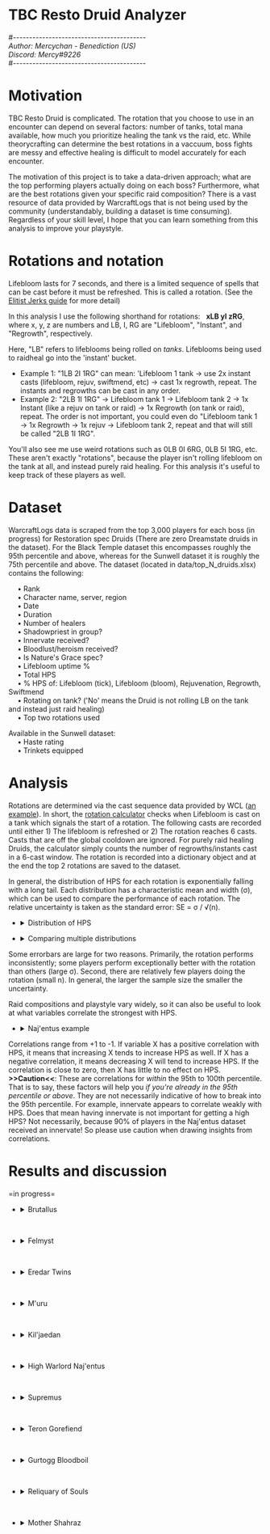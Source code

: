 # TBC Resto Druid Analyzer  
#-----------------------------------------  
*Author: Mercychan - Benediction (US)*    
*Discord: Mercy#9226*  
#-----------------------------------------  

# Motivation
TBC Resto Druid is complicated. The rotation that you choose to use in an encounter can depend on several factors: number of tanks, total mana available, how much you prioritize healing the tank vs the raid, etc. While theorycrafting can determine the best rotations in a vaccuum, boss fights are messy and effective healing is difficult to model accurately for each encounter.  

The motivation of this project is to take a data-driven approach; what are the top performing players actually doing on each boss? Furthermore, what are the best rotations given your specific raid composition? There is a vast resource of data provided by WarcraftLogs that is not being used by the community (understandably, building a dataset is time consuming). Regardless of your skill level, I hope that you can learn something from this analysis to improve your playstyle.  


# Rotations and notation
Lifebloom lasts for 7 seconds, and there is a limited sequence of spells that can be cast before it must be refreshed. This is called a rotation. (See the [Elitist Jerks guide](http://web.archive.org/web/20080913120521/http://elitistjerks.com/f31/t17783-druid_raiding_tree/#Healing_Strategies) for more detail)      
  
In this analysis I use the following shorthand for rotations: &nbsp; **xLB yI zRG**,   
where x, y, z are numbers and LB, I, RG are "Lifebloom", "Instant", and "Regrowth", respectively.   

Here, "LB" refers to lifeblooms being rolled on _tanks_. Lifeblooms being used to raidheal go into the 'instant' bucket.  
* Example 1: "1LB 2I 1RG" can mean: 'Lifebloom 1 tank -> use 2x instant casts (lifebloom, rejuv, swiftmend, etc) -> cast 1x regrowth, repeat. The instants and regrowths can be cast in any order.
* Example 2: "2LB 1I 1RG" -> Lifebloom tank 1 -> Lifebloom tank 2 -> 1x Instant (like a rejuv on tank or raid) -> 1x Regrowth (on tank or raid), repeat. The order is not important, you could even do "Lifebloom tank 1 -> 1x Regrowth -> 1x rejuv -> Lifebloom tank 2, repeat and that will still be called "2LB 1I 1RG".  
 
You'll also see me use weird rotations such as 0LB 0I 6RG, 0LB 5I 1RG, etc. These aren't exactly "rotations", because the player isn't rolling lifebloom on the tank at all, and instead purely raid healing. For this analysis it's useful to keep track of these players as well.


# Dataset  
WarcraftLogs data is scraped from the top 3,000 players for each boss (in progress) for Restoration spec Druids (There are zero Dreamstate druids in the dataset). For the Black Temple dataset this encompasses roughly the 95th percentile and above, whereas for the Sunwell dataset it is roughly the 75th percentile and above. The dataset (located in data/top_N_druids.xlsx) contains the following:  

&emsp; • Rank  
&emsp; • Character name, server, region  
&emsp; • Date  
&emsp; • Duration    
&emsp; • Number of healers  
&emsp; • Shadowpriest in group?  
&emsp; • Innervate received?  
&emsp; • Bloodlust/heroism received?  
&emsp; • Is Nature's Grace spec?  
&emsp; • Lifebloom uptime %  
&emsp; • Total HPS  
&emsp; • % HPS of: Lifebloom (tick), Lifebloom (bloom), Rejuvenation, Regrowth, Swiftmend  
&emsp; • Rotating on tank? ('No' means the Druid is not rolling LB on the tank and instead just raid healing)  
&emsp; • Top two rotations used  

Available in the Sunwell dataset:  
&emsp; • Haste rating  
&emsp; • Trinkets equipped  

# Analysis
Rotations are determined via the cast sequence data provided by WCL ([an example](https://classic.warcraftlogs.com/reports/VZr6X2MNY73GLktg#fight=47&type=casts&view=events&source=37)). In short, the [rotation calculator](https://github.com/msdec321/DataAnalysisWorkbooks/blob/main/warcraftLogs/src.py#L535-L623) checks when Lifebloom is cast on a tank which signals the start of a rotation. The following casts are recorded until either 1) The lifebloom is refreshed or 2) The rotation reaches 6 casts. Casts that are off the global cooldown are ignored. For purely raid healing Druids, the calculator simply counts the number of regrowths/instants cast in a 6-cast window. The rotation is recorded into a dictionary object and at the end the top 2 rotations are saved to the dataset.  

In general, the distribution of HPS for each rotation is exponentially falling with a long tail. Each distribution has a characteristic mean and width (σ), which can be used to compare the performance of each rotation. The relative uncertainty is taken as the standard error: SE = σ / √(n).    
 - <details> 
    <summary>Distribution of HPS</summary><p>
 
    ![alt text](https://i.imgur.com/Vz3K0hv.jpg)
  </p></details>

 - <details> 
    <summary>Comparing multiple distributions</summary><p>
 
    ![alt text](https://i.imgur.com/VWPltCF.png)
  </p></details>  

Some errorbars are large for two reasons. Primarily, the rotation performs inconsistently; some players perform exceptionally better with the rotation than others (large σ). Second, there are relatively few players doing the rotation (small n). In general, the larger the sample size the smaller the uncertainty.  

Raid compositions and playstyle vary widely, so it can also be useful to look at what variables correlate the strongest with HPS.  

 - <details><summary>Naj'entus example</summary><p>
  
    ![alt text](https://i.imgur.com/3BkHcYT.png)  
  
Correlations range from +1 to -1. If variable X has a positive correlation with HPS, it means that increasing X tends to increase HPS as well. If X has a negative correlation, it means decreasing X will tend to increase HPS. If the correlation is close to zero, then X has little to no effect on HPS. **>>Caution<<**: These are correlations for *within* the 95th to 100th percentile. That is to say, these factors will help you *if you're already in the 95th percentile or above*. They are not necessarily indicative of how to break into the 95th percentile. For example, innervate appears to correlate weakly with HPS. Does that mean having innervate is not important for getting a high HPS? Not necessarily, because 90% of players in the Naj'entus dataset received an innervate! So please use caution when drawing insights from correlations.  


# Results and discussion
=in progress=
  
- <details><summary>Brutallus</summary>  
  &nbsp;
  
    - <details><summary>Rotation rankings</summary><p>
  
      ![alt text](https://i.imgur.com/hePo33L.png)
  
      The top five rotations:
      - 1LB 4I 0RG: The standard 5GCD rotation, 113 Haste rating. Roll lifebloom on the primary tank and burn targets and use Rejuv for the extra GCD(s).   
      - 2LB 3I 0RG: Also the 5GCD rotation, but keeping a lifebloom on the offtank more often than above.   
      - 1LB 3I 2RG: Not a rotation. The players who cast this sequence of spells end up not refreshing Lifebloom on the tank. For the most part these players roll Lifebloom on the burn targets and weave in Regrowths with spare GCDs.   
      - 0LB 2I 4RG: Similar to the above, but rotates Lifebloom on one less burn target and uses more Regrowths.   
      - 1LB 3I 0RG: The standard 4GCD rotation, 0 Haste rating. Roll lifebloom on the primary tank and burn targets and use Rejuv for the extra GCD(s).   
      &nbsp;
  
      *Interestingly a 0 Haste rotation makes it into the top 5, which really shows how strong rolling Lifebloom on burns is. What's even more surprising to me, though, is that the standard 4GCD rotation ranks much higher than the 6GCD rotation (1LB 5I 0RG, ranked 14th). Why?  
  
      Let's drill down on some rotations.
  
      - <details><summary>Q. For players using 5 GCD, how does Lifebloom compare to rejuv?</summary><p>
  
        ![alt text](https://i.imgur.com/D5EFeFK.png)
  
        Unsurprisingly, the bulk of these players HPS comes from rolling Lifeblooms on burn. Some players use rejuv more than others.  
        </p></details>
        &nbsp;
  
      </p></details>
  
    - <details><summary>% Spell HPS scatter plots</summary><p>
  
      ![alt text](https://i.imgur.com/VJQNgxJ.png)
  
      For the bulk of players, the largest fraction of their healing comes from Lifebloom ticks (burn healing). Following that, most players get the secondary bulk of their healing from regrowth (although ironically 5GCD performs much better than using regrowths).  
      </p></details>
  
    - <details><summary>HPS vs Duration (Color = kill speed percentile, not HPS)</summary><p>
  
      ![alt text](https://i.imgur.com/HdMelSD.png)
  
      Most players fall within the 10th to 75th percentile of kill times.
      </p></details>
  
    - <details><summary>Q. What percentage of players are rolling Lifebloom on the tank(s)?</summary><p>
  
      ![alt text](https://i.imgur.com/GyPHhl9.png)
  
      57.8% of players are rolling Lifebloom at least one tank, the rest are purely burn healing / raid healing. For the Druids who are rotating on the tank(s), most prefer to roll Lifebloom on only the primary tank, while ~5% of players roll Lifebloom on both tanks.  
      </p></details>
  
    - <details><summary>Q. What percentage of players have an extra mana source?</summary><p>
  
      ![alt text](https://i.imgur.com/WNC6CFH.png)
  
      95.1% of players received either an innervate or shadow priest.
      </p></details>
  
    - <details><summary>Q. What percentage of players are playing Nature's Grace? (Note: There are no Dreamstate Druids in the dataset.)</summary><p>
  
      ![alt text](https://i.imgur.com/ti0CSrl.png)
  
      13.0% of players are Nature's Grace spec.
      </p></details> 
    
    - <details><summary>Q. What variables correlate the most with HPS?</summary><p>
  
      ![alt text](https://i.imgur.com/eyHHmu6.png)
  
      The top five correlators of HPS in order of importance: 
      - Haste rating    
      - Having less healers in your raid  
      - Having shadow priest    
      - Shorter fight duration  
      - Using Swiftmend less     
      &nbsp; 
  
      </p></details>
    </details> 

&nbsp;
  
- <details><summary>Felmyst</summary>  
  &nbsp;
  
  - <details><summary>Rotation rankings</summary><p>
  
    ![alt text](https://i.imgur.com/BknFaWP.png)
  
    The top five rotations:
    - 0LB 1I 5RG: Raid healing, primarily with Regrowth and the occasional lifebloom/rejuv, 5% of players do this.  
    - 0LB 0I 6RG: Raid healing with Regrowth, 8% of players do this.  
    - 1LB 1I 4RG: Not a rotation, Mostly raid healing with regrowth and putting a Lifebloom on the tank (but not refreshing it), 1.2% of players do this.    
    - 1LB 0I 3RG: ~130 Haste regrowth rotation, 1.4% of players do this.  
    - 1LB 0I 5RG: Not a rotation, similar to the above but Lifebloom does not get refreshed.  
    &nbsp;  
  
    Let's drill down on the data.
   
    - <details><summary>Q. For players raid healing with the top 2 rotations, how does Tree of Life spec compare to Nature's Grace?</summary><p>
  
        ![alt text](https://i.imgur.com/oRoLxZO.png)
  
        Tree of Life performs slightly better on average (within uncertainty) for pure regrowth spam (perhaps due to mana constraints), however for 1I 5RG the specs perform roughly the same within uncertainty.   
        </p></details>
    &nbsp;
  
    </p></details>
  
  - <details><summary>% Spell HPS scatter plots</summary><p>
  
      ![alt text](https://i.imgur.com/hTuGRoR.png)
  
      There is a lot of variation in how players heal, however the top performers tend to be using more regrowths.  
      </p></details>
  
  - <details><summary>HPS vs Duration (Color = kill speed percentile, not HPS)</summary><p>
  
      ![alt text](https://i.imgur.com/bTEXMIk.png)
  
      Most players fall slightly above the 50th percentile of kill speeds. The top parses tend to occur near the end of the 3rd ground phase or at any time in the 4th ground phase.  
      </p></details>
  
  - <details><summary>Q. What percentage of players are rolling Lifebloom on the tank?</summary><p>
  
     ![alt text](https://i.imgur.com/QuNsQOa.png)
  
     38.0% of players are rolling Lifebloom on a tank (either during the ground phase or during skeletons in the air phase). 
     </p></details>
  
  - <details><summary>Q. What percentage of players have an extra mana source?</summary><p>
  
      ![alt text](https://i.imgur.com/g3E8UaR.png)
  
      94.6% of players received either an innervate or shadow priest.
      </p></details>
  
  - <details><summary>Q. What percentage of players are playing Nature's Grace?</summary><p>
  
    ![alt text](https://i.imgur.com/pfCvfHa.png)
  
    25.9% of players are Nature's Grace spec.
    </p></details>
  
  - <details><summary>Q. What variables correlate the most with HPS?</summary><p>
  
      ![alt text](https://i.imgur.com/zKe2v2t.png)
  
      The top five correlators of HPS in order of importance: 
      - Casting more regrowths      
      - Casting less lifeblooms    
      - Having more spell haste      
      - Spriest    
      - Lower number of healers       
      &nbsp; 
  
      </p></details>

  </details> 

&nbsp;
  
- <details><summary>Eredar Twins</summary>  
  &nbsp;
  
  Note: Some sections of this boss are split by phase.
  
  - <details><summary>Rotation rankings (Phase 1)</summary><p>
  
    ![alt text](https://i.imgur.com/Wgib6B1.png)
  
    The top five rotations:
    - 2LB 0I 2RG: 5 haste rotation, regrowths more often on the raid than tanks, 0.1% of players do this rotation.  
    - 0LB 1I 5RG: Raid healing primarily with regrowth and the occasional rejuv, 19.6% of players do this.  
    - 0LB 0I 6RG: Pure regrowth raid healing, 24.4% of players do this.  
    - 0LB 2I 4RG: Raid healing primary with regrowth, but more rejuvs than the above, 7.1% of players do this.  
    - 1LB 1I 2RG: 5 haste rotation, regrowths more often on the raid than tanks, 2.0% of players do this rotation.  
    &nbsp;  

    </p></details>
  
  - <details><summary>Rotation rankings (Phase 2)</summary><p>
  
    ![alt text](https://i.imgur.com/CGvSugE.png)
  
    The top five rotations:
    - 0LB 0I 6RG: Pure regrowth raid healing, 24.4% of players do this.  
    - 1LB 0I 3RG: 130 Haste rotation, 3.0% of players do this rotation.  
    - 0LB 2I 4RG: Raid healing primarily with regrowth and the occasional rejuv, 7.1% of players do this.  
    - 0LB 1I 5RG: Raid healing primarily with regrowth and the occasional rejuv but more regrowths than the above, 19.6% of players do this.  
    - 0LB 0I 6RG: Pure rejuv or lifebloom raid healing, 24.4% of players do this.  
    &nbsp;  

    </p></details>
  
  </details> 

&nbsp;
  
- <details><summary>M'uru</summary>  
  &nbsp;
  
    Coming soon
    </details> 

&nbsp;
  
- <details><summary>Kil'jaedan</summary>  
  &nbsp;
  
    Coming soon
    </details> 

&nbsp;

- <details><summary>High Warlord Naj'entus</summary>  
  &nbsp;

  - <details><summary>Rotation rankings</summary><p>
  
    ![alt text](https://i.imgur.com/VWPltCF.png)
  
    The top five rotations:
    - 0LB 0I 5RG: Not rolling lifebloom on the tank and raid healing with regrowth, 42.1% of players do this rotation.  
    - 1LB 1I 2RG: ~20 Haste rating rotation, 1.7% of players do this rotation.  
    - 1LB 0I 3RG: ~120 Haste rotation without NG, ~20 Haste rotation with NG (and 1 of 3 regrowths proc NG), 2.5% of players do this rotation.  
    - 1LB 0I 4RG: ~250 Haste with Nature's Grace rotation (And 3/4 proc NG, or with Bloodlust), or high haste ToL spec with Bloodlust, 2.6% of players do this rotation.      
    - 0LB 1I 4RG: Mostly raid healing with Regrowth with the occasional rejuv, 19.1% of players do this rotation.    
    &nbsp;
  
    *Interestingly, there's a big difference between 1LB 0I 2RG and 1LB 0I 3RG, but there isn't a big difference between 1LB 0I 3RG and 1LB 0I 4RG, and the former is performing slightly better within uncertainty. Why is that? Mana constraints are one possibility, but it'd be interesting to look into further.  
  
    Let's drill down on some rotations.
  
    - <details><summary>Q. How does 0LB 0I 5RG perform for Nature's Grace vs Tree of Life spec?</summary><p>
  
      ![alt text](https://i.imgur.com/HVQAiu3.png)
  
      Nature's Grace performs significantly better than Tree of Life spec.  
      </p></details>
  
    - <details><summary>Q. How does 1LB 0I 3RG perform for Nature's Grace vs Tree of Life spec?</summary><p>
  
      ![alt text](https://i.imgur.com/4UUS5JL.png)
  
      They perform the same within uncertainty.    
      </p></details>
  
    - <details><summary>Q. How does 1LB 0I 4RG perform for Nature's Grace vs Tree of Life spec, and also filtered by Bloodlust/Hero?</summary><p>
  
      ![alt text](https://i.imgur.com/6pHPKAZ.png)
  
      The players with Bloodlust/Hero tend to perform better than those without it. Surprisingly (to me), ToL spec players with lust tend to perform similar or better than Nature's Grace players with lust. Why is that?      
      </p></details>
      &nbsp;
  
    </p></details>
  
  - <details><summary>% Spell HPS scatter plots</summary><p>
  
    ![alt text](https://i.imgur.com/dru9e7P.png)
  
    The bulk of players do not raid heal with Lifebloom or Rejuv. Players tend to either purely raid heal with regrowth, or roll Lifebloom/Rejuv on the tank and heal the raid with regrowth.  
    </p></details>
  
  - <details><summary>HPS vs Duration (Color = kill speed percentile, not HPS)</summary><p>
  
    ![alt text](https://i.imgur.com/TE1FOsV.png)
  
    Most players fall within the 75th to 95th percentile of kill times.
    </p></details>
  
  - <details><summary>Q. What percentage of players are actually rolling Lifebloom on the tank?</summary><p>
  
    ![alt text](https://i.imgur.com/OP28oY0.png)
  
    28.1% of players are rolling Lifebloom on the main tank, the rest are purely raid healing. Interestingly, three of the top five rotations involve rolling Lifebloom on the main tank, however the vast majority of rankers choose to purely raid heal.  
    </p></details>
  
  - <details><summary>Q. What percentage of players have an extra mana source?</summary><p>
  
    ![alt text](https://i.imgur.com/uuzzmEF.png)
  
    89.0% of players received either an innervate or shadow priest.
    </p></details>
  
  - <details><summary>Q. What percentage of players are playing Nature's Grace?</summary><p>
  
    ![alt text](https://i.imgur.com/grkG0i6.png)
  
    54.3% of players are Nature's Grace spec.
    </p></details> 
  
  - <details><summary>Q. What variables correlate the most with HPS?</summary><p>
  
    ![alt text](https://i.imgur.com/3BkHcYT.png)
  
    The top five correlators of HPS in order of importance: 
    - Using more regrowth heavy rotations  
    - Having less healers in your raid  
    - Being Nature's Grace spec  
    - Not rolling Lifebloom on the tank  
    - Not using Lifebloom to raidheal   
    &nbsp; 
  
    </p></details>
  </details> 

&nbsp;
  
- <details><summary>Supremus</summary>
  &nbsp;

  - <details><summary>Rotation rankings</summary><p>
  
    ![alt text](https://i.imgur.com/yaDpQF5.png)
  
    The top five rotations:
    - 1LB 0I 4RG: ~250 Haste with Nature's Grace rotation (And 3 out of 4 regrowth casts must proc NG), 3.2% of players do this rotation.
    - 0LB 1I 4RG: Raid healing mostly with Regrowth and the occasional rejuv, 10.7% of players do this rotation.  
    - 1LB 0I 2RG: 0 Haste rotation, 9.9% of players do this rotation.  
    - 0LB 2I 3RG: Raid healing with slightly more rejuvs than above. 3.5% of players do this rotation.  
    - 0LB 0I 5RG: Raid healing with only regrowth. 16.9% of players do this rotation.  
    </p></details>
  
  - <details><summary>% Spell HPS scatter plots</summary><p>
  
    ![alt text](https://i.imgur.com/Z8jXoyC.png)
  
    The bulk of players do not raid heal with Lifebloom or Rejuv, and instead roll Lifebloom on the main tank with 20-60% of their HPS coming from Regrowth.    
    </p></details>
  
  - <details><summary>HPS vs Duration (Color = kill speed percentile, not HPS)</summary><p>
  
    ![alt text](https://i.imgur.com/t6HNoyD.png)
  
    Most players fall within the 75th to 95th percentile of kill times.
    </p></details>
  
  - <details><summary>Q. What percentage of players are rolling Lifebloom on the tank(s)?</summary><p>
  
    ![alt text](https://i.imgur.com/DWhUQNa.png)
  
    84.2% of players are rolling Lifebloom on *at least* one tank, the rest are purely raid healing.  
    42.6% of players roll Lifebloom on only the primary tank.  
    34.7% of players roll Lifebloom on both the primary tank and the hateful strike tank.  
  
    One-tank rotations perform better on average than two-tank rotations. Why? One interpretation is that when rolling LB on the offtank, a lot of the healing is overhealing, as hateful strikes are infrequent and the off-tank gets healed to full fairly quickly. It's arguable that your GCDs are better used with regrowths and just rotating on the primary tank. However, it's also possible that the data is biased because Druids are unlikely to 2-tank rotate during the Kite phase. It would be interesting to split the data between tank phase and kite phase and see how the top rotations differ.  
    </p></details>
  
  - <details><summary>Q. What percentage of players have an extra mana source?</summary><p>
  
    ![alt text](https://i.imgur.com/L8I4tKm.png)
  
    68.2% of players received either an innervate or shadow priest.
    </p></details>
  
  - <details><summary>Q. What percentage of players are playing Nature's Grace?</summary><p>
  
    ![alt text](https://i.imgur.com/KzXd5ca.png)
  
    34.9% of players are Nature's Grace spec.
    </p></details>
  
  - <details><summary>Q. What variables correlate the most with HPS?</summary><p>
  
    ![alt text](https://i.imgur.com/zxFk4s2.png)
  
    The top five correlators of HPS in order of importance: 
    - Using more regrowth heavy rotations  
    - Having less healers in your raid  
    - Being Nature's Grace spec  
    - Shorter fight duration  
    - Rolling Lifebloom on a lower number of tanks  
    &nbsp;
  
    </p></details>
  
  </details>  
  
&nbsp;
  
- <details><summary>Teron Gorefiend</summary>
  &nbsp;

  - <details><summary>Rotation rankings</summary><p>
  
    ![alt text](https://i.imgur.com/zBfQV3C.png)
  
    The top five rotations:
    - 1LB 0I 3RG: ~120 Haste rotation without NG, ~20 Haste rotation with NG (and 1 of 3 regrowths proc NG), 3% of players do this rotation.     
    - 0LB 0I 5RG: Raid healing with only regrowth, 16.9% of players do this rotation.  
    - 0LB 1I 4RG: Raid healing mostly with regrowth and the occasional rejuv, 10.7% of players do this rotation.   
    - 1LB 1I 2RG: ~20 Haste rating rotation, 4.3% of players do this rotation.      
    - 0LB 2I 3RG: Raid healing mostly with regrowth, but more rejuvs than the above, 3.5% of players do this rotation.   
    &nbsp;
  
    Let's drill down further.
  
    - <details><summary>Q. How does 1LB 0I 3RG perform for Nature's Grace vs Tree of Life spec?</summary><p>
  
      ![alt text](https://i.imgur.com/cekncC5.png)
  
      Interestingly ToL performs better than NG within uncertainty, however the sample size for the former is relatively small.  
      </p></details>
  
    - <details><summary>Q. How does 0LB 0I 5RG perform for Nature's Grace vs Tree of Life spec?</summary><p>
  
      ![alt text](https://i.imgur.com/w1vituT.png)
  
      Nature's Grace wins.  
      </p></details>
      &nbsp;

    </p></details>
  
  - <details><summary>% Spell HPS scatter plots</summary><p>
  
    ![alt text](https://i.imgur.com/7hd2DNg.png)
  
    The bulk of players do not raid heal with Lifebloom or Rejuv, and instead roll Lifebloom/Rejuv on the main tank with 40-80% of their HPS coming from Regrowth.    
    </p></details>
  
  - <details><summary>HPS vs Duration (Color = kill speed percentile, not HPS)</summary><p>
  
    ![alt text](https://i.imgur.com/xNLdR8K.png)
  
    Most players are evenly distributed between the 25th to 95th percentile.
    </p></details>
   
  - <details><summary>Q. What percentage of players are rolling Lifebloom on the tank?</summary><p>
  
    ![alt text](https://i.imgur.com/aM4LxZa.png)
  
    68.1% of players are rolling Lifebloom on the tank, the rest are purely raid healing.
    </p></details>  
  
  - <details><summary>Q. What percentage of players have an extra mana source?</summary><p>
  
    ![alt text](https://i.imgur.com/3Mj4tG9.png)
  
    91.2% of players received either an innervate or shadow priest.    
    </p></details>
  
  - <details><summary>Q. What percentage of players are playing Nature's Grace?</summary><p>
  
    ![alt text](https://i.imgur.com/bZL4HHc.png)
  
    49.0% of players are Nature's Grace spec.
    </p></details>
  
  - <details><summary>Q. What variables correlate the most with HPS?</summary><p>
  
    ![alt text](https://i.imgur.com/FoLbHrt.png)
  
    The top five correlators of HPS in order of importance: 
    - Having power infusion  
    - Using more regrowth heavy rotations  
    - Having less healers in your raid  
    - Having shadowpriest  
    - Being Nature's Grace spec  
    &nbsp;
  
    </p></details>  
  
&nbsp;
  
- <details><summary>Gurtogg Bloodboil</summary>
  &nbsp;

  - <details><summary>Rotation rankings</summary><p>
  
    ![alt text](https://i.imgur.com/7OXYME5.png)
  
    The top five rotations:
    - 1LB 0I 3RG: ~120 Haste rotation without NG, ~20 Haste rotation with NG (and 1 of 3 regrowths proc NG), 1.6% of players do this rotation.  
    - 0LB 1I 4RG: Mostly raid with with Regrowth with the occasional LB/rejuv, 12.0% of players do this rotation.    
    - 0LB 0I 5RG: Raid healing with regrowth, 13.0% of players do this rotation.  
    - 0LB 5I 0RG: Raid healing with LB or Rejuv (see below), 15.0% of players do this rotation.   
    - 0LB 2I 3RG: Mostly raid healing with Regrowth, but with more rejuvs than the above, 6.0% of players do this rotation.          
    &nbsp;
  
    - <details><summary>Q. How does 1LB 0I 3RG perform for Nature's Grace vs Tree of Life spec?</summary><p>
  
      ![alt text](https://i.imgur.com/hsEfFTw.png)
  
      NG performs better than ToL within uncertainty, but the sample size for the latter is very small.    
      </p></details>
  
    - <details><summary>Q. How does 0LB 1I 4RG perform for Nature's Grace vs Tree of Life spec?</summary><p>
  
      ![alt text](https://i.imgur.com/PGaAhbx.png)
  
      Nature's Grace wins.    
      </p></details>
  
    - <details><summary>Q. How does 0LB 0I 5RG perform for Nature's Grace vs Tree of Life spec?</summary><p>
  
      ![alt text](https://i.imgur.com/G7UTili.png)
  
      Nature's Grace wins.    
      </p></details>
  
    - <details><summary>Q. For 0LB 5I 0RG, how does Lifebloom compare to Rejuv?</summary><p>
  
      ![alt text](https://i.imgur.com/lxraQ3F.png)
  
      Lifebloom wins by a wide margin.    
      </p></details>
  
    - <details><summary>Q. Follow up question, for players raidhealing with Lifebloom, are they using 1 stack of LB or rolling on the bloodboils?</summary><p>
  
      ![alt text](https://i.imgur.com/2vsCzPB.png)
  
      Rolling lifeblooms wins, also by a wide margin! A useful note: bloodboil is a very similar mechanic to Kil'jaedan's Fire Bloom. As a follow up, it would be interesting to know if these groups are soaking more than one bloodboil stacks.   
      </p></details>  
  
    - <details><summary>Let's look again at the top-5 rotations with all these filters.</summary><p>
  
      ![alt text](https://i.imgur.com/lR571Wu.png)
      </p></details>
  
    &nbsp;
  
    </p></details>  
  
  - <details><summary>% Spell HPS scatter plots</summary><p>
  
    ![alt text](https://i.imgur.com/Rfz7sHT.png)
  
    There is a bit of variation in what players have success with. Some players tend to mainly raidheal with regrowth, others tend to raidheal with rejuv, and for others the bulk of their effective healing comes from Lifebloom ticks. There is a lot of room for personal preference on this boss.  
    </p></details>
  
  - <details><summary>HPS vs Duration (Color = kill speed percentile, not HPS)</summary><p>
  
    ![alt text](https://i.imgur.com/hYE0hJN.png)
  
    Most players are evenly distributed between the 25th to 95th percentile.  
    </p></details>
  
  - <details><summary>Q. What percentage of players are rolling Lifebloom on the tank?</summary><p>
  
    ![alt text](https://i.imgur.com/8ASi4gu.png)
  
    48.2% of players are rolling Lifebloom on at least one tank, with 44.4% of players rolling on exactly one tank and 3.3% of players rolling on exactly two tanks.  
    </p></details>  
  
  - <details><summary>Q. What percentage of players have an extra mana source?</summary><p>
  
    ![alt text](https://i.imgur.com/5Tcb51h.png)
  
    88.4% of players received either an innervate or shadow priest.    
    </p></details>
  
  - <details><summary>Q. What percentage of players are playing Nature's Grace?</summary><p>
  
    ![alt text](https://i.imgur.com/d3ry8py.png)
  
    41.3% of players are Nature's Grace spec.  
    </p></details>
  
  - <details><summary>Q. What variables correlate the most with HPS?</summary><p>
  
    ![alt text](https://i.imgur.com/UoB5Lk5.png)
  
    The top five correlators of HPS in order of importance: 
    - % Rotation 1, which is to say, Druids who tend to stick to a particular rotation tend to perform better than Druids who vary their rotation during the fight.   
    - Less raidhealing with one stack of Lifebloom (Preferring rolling LB > Regrowth > Rejuv)   
    - Less raidhealing with Rejuv (Preferring Rolling LB > Regrowth)  
    - Less number of healers    
    - Shorter kill time    
    &nbsp;
  
    </p></details>  
  
  </details>  
  
  &nbsp;
  
- <details><summary>Reliquary of Souls</summary>  
  &nbsp;
  
  - <details><summary>Rotation rankings</summary><p>
  
    **Note:** I will be splitting this section into phase 2 and phase 3, since rotations may not necessarily perform the same for both.
  
    ![alt text](https://i.imgur.com/GhHlQWO.png)   
    </p></details>  
  
  </details>  
  
  &nbsp;
  
- <details><summary>Mother Shahraz</summary>  
  &nbsp;

  - <details><summary>Rotation rankings</summary><p>
  
    ![alt text](https://i.imgur.com/U4IZwL5.png)
  
    The top five rotations:
    - 0LB 1I 4RG: Raidhealing mostly with Regrowth and the occasional Rejuv, 15.8% of players do this rotation.
    - 0LB 0I 5RG: Raid healing with Regrowth, 22.7% of players do this rotation.  
    - 1LB 1I 2RG: ~20 Haste rotation, 2.1% of players do this rotation.  
    - 1LB 0I 3RG: ~120 Haste rotation without NG, ~20 Haste rotation with NG (and 1 of 3 regrowths proc NG), 2.1% of players do this rotation.  
    - 1LB 0I 4RG: ~250 Haste with Nature's Grace rotation (And 3 out of 4 regrowth casts must proc NG), 4.3% of players do this rotation.    
    </p></details>
  
  - <details><summary>% Spell HPS scatter plots</summary><p>
  
    ![alt text](https://i.imgur.com/xKQTQ03.png)
  
    The vast majority of players raid heal with regrowth, although the percentage of a player's HPS from regrowth can range anywhere from 0% to 90%. A significant portion of HPS also comes from rolling Lifebloom on exactly one tank.      
    </p></details>
  
  - <details><summary>HPS vs Duration (Color = kill speed percentile, not HPS)</summary><p>
  
    ![alt text](https://i.imgur.com/iO1rs1p.png)
  
    Most players are evenly distributed between the 25th to 95th percentile.  
    </p></details>
  
  - <details><summary>Q. What percentage of players are rolling Lifebloom on the tank(s)?</summary><p>
  
    ![alt text](https://i.imgur.com/Id89VBh.png)
  
    48.4% of players are rolling Lifebloom on at least one tank, with 37.7% of players rolling on exactly one tank and 5.3% of players rolling on exactly two tanks, and 5.3% of players rolling on all three tanks.  
    </p></details> 
  
  - <details><summary>Q. What percentage of players have an extra mana source?</summary><p>
  
    ![alt text](https://i.imgur.com/wlBwLtc.png)
  
    93.5% of players received either an innervate or shadow priest.    
    </p></details>

  - <details><summary>Q. What percentage of players are playing Nature's Grace?</summary><p>
  
    ![alt text](https://i.imgur.com/IoLp58F.png)
  
    49.0% of players are Nature's Grace spec.  
    </p></details>
  
  - <details><summary>Q. What variables correlate the most with HPS?</summary><p>
  
    ![alt text](https://i.imgur.com/80lsytV.png)
  
    The top five correlators of HPS in order of importance: 
    - More raidhealing with regrowth.   
    - Rolling lifebloom on a lower number of tanks.   
    - Playing Nature's Grace.   
    - Less number of healers    
    - Not raidhealing with Lifebloom.    
    &nbsp;
  
    </p></details> 
  
</details>
  
  
  
  
  
